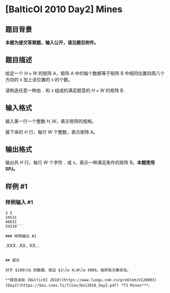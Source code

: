 # [BalticOI 2010 Day2] Mines

## 题目背景

**本题为提交答案题，输入公开，请见题目附件。**

## 题目描述

给定一个 $H\times W$ 的矩阵 A，矩阵 A 中的每个数都等于矩阵 B 中相同位置四周八个方向的 `X` 加上该位置的 `X` 的个数。

请构造任意一种由 `.` 和 `X` 组成的满足题意的 $H\times W$ 的矩阵 B.

## 输入格式

输入第一行一个整数 $H,W$，表示矩阵的规格。

接下来的 $H$ 行，每行 $W$ 个整数，表示矩阵 A。

## 输出格式

输出共 $H$ 行，每行 $W$ 个字符 `.` 或 `X`，表示一种满足条件的矩阵 B。**本题使用 SPJ。**

## 样例 #1

### 样例输入 #1
```
3 5
24531
46631
34310```

### 样例输出 #1

```
.XXX.
.XX..
XX...
```

## 提示

对于 $100\%$ 的数据，保证 $1\le H,W\le 600$，始终有方案存在。

**题目译自 [BalticOI 2010](https://www.luogu.com.cn/problem/U126003) [Day2](https://boi.cses.fi/files/boi2010_day2.pdf) *T3 Mines***。
